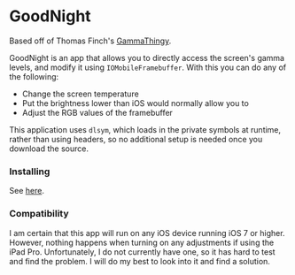 # GoodNight

Based off of Thomas Finch's [GammaThingy][1].

GoodNight is an app that allows you to directly access the screen's gamma
levels, and modify it using `IOMobileFramebuffer`. With this you can do any of
the following:

* Change the screen temperature
* Put the brightness lower than iOS would normally allow you to
* Adjust the RGB values of the framebuffer

This application uses `dlsym`, which loads in the private symbols at runtime,
rather than using headers, so no additional setup is needed once you download
the source.

### Installing

See [here](Help/README.md).

### Compatibility

I am certain that this app will run on any iOS device running iOS 7 or higher.
However, nothing happens when turning on any adjustments if using the iPad Pro.
Unfortunately, I do not currently have one, so it has hard to test and find the
problem. I will do my best to look into it and find a solution.


[1]: https://github.com/thomasfinch/GammaThingy
